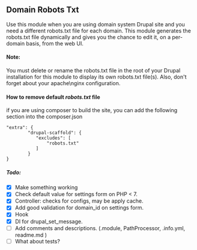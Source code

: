 ## Domain Robots Txt

Use this module when you are using domain system Drupal site and you need a different robots.txt file for each domain. This module generates the robots.txt file dynamically and gives you the chance to edit it, on a per-domain basis, from the web UI.

#### Note: 
You must delete or rename the robots.txt file in the root of your Drupal installation for this module to display its own robots.txt file(s). Also, don't forget about your apache\nginx configuration.

#### How to remove default *robots.txt* file 

if you are using composer to build the site, you can add the following section into the composer.json

    "extra": {
	        "drupal-scaffold": {
               "excludes": [
                   "robots.txt"
               ]
	        }
    }

##### Todo:
* [x] Make something working
* [x] Check default value for settings form on PHP < 7.
* [x] Controller: checks for configs, may be apply cache.
* [x] Add good validation for domain_id on settings form.
* [x] Hook
* [x] DI for drupal_set_message.
* [ ] Add comments and descriptions. (.module, PathProcessor, .info.yml, readme.md )
* [ ] What about tests?

